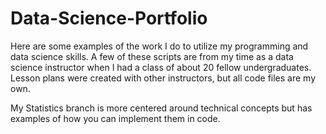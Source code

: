 # Data-Science-Portfolio
Here are some examples of the work I do to utilize my programming and data science skills.
A few of these scripts are from my time as a data science instructor when I had a class of about 20 fellow undergraduates. Lesson plans
were created with other instructors, but all code files are my own.

My Statistics branch is more centered around technical concepts but has examples of how you can implement them in code.
